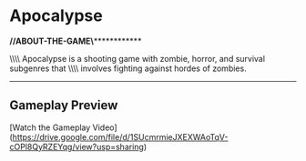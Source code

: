 # Apocalypse
******************************//ABOUT-THE-GAME\\******************************************

\\\\\\\ Apocalypse is a shooting game with zombie, horror, and survival subgenres that 
\\\\\\\ involves fighting against hordes of zombies.

********************************************************************************************

## Gameplay Preview

[Watch the Gameplay Video] 
(https://drive.google.com/file/d/1SUcmrmieJXEXWAoTqV-cOPl8QyRZEYqg/view?usp=sharing)
